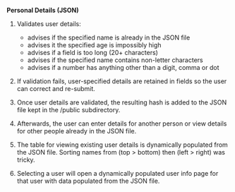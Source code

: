 **Personal Details (JSON)**

1. Validates user details:
	- advises if the specified name is already in the JSON file
	- advises it the specified age is impossibly high
	- advises if a field is too long (20+ characters)
	- advises if the specified name contains non-letter characters
	- advises if a number has anything other than a digit, comma or dot

2. If validation fails, user-specified details are retained in fields so the user can correct and re-submit.

3. Once user details are validated, the resulting hash is added to the JSON file kept in the /public subdirectory.

4. Afterwards, the user can enter details for another person or view details for other people already in the JSON file.

5. The table for viewing existing user details is dynamically populated from the JSON file.  Sorting names from (top > bottom) then (left > right) was tricky.

6. Selecting a user will open a dynamically populated user info page for that user with data populated from the JSON file.